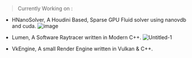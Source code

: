 > Currently Working on : 

- HNanoSolver, A Houdini Based, Sparse GPU Fluid solver using nanovdb and cuda.
![image](https://github.com/user-attachments/assets/ae45e77b-fa9a-4eb5-9b42-ecfcd5db197c)


- Lumen, A Software Raytracer written in Modern C++.
![Untitled-1](https://user-images.githubusercontent.com/66848869/202930412-3f399dad-4305-4be7-a370-21385a8eb718.png)

- VkEngine, A small Render Engine written in Vulkan & C++.

